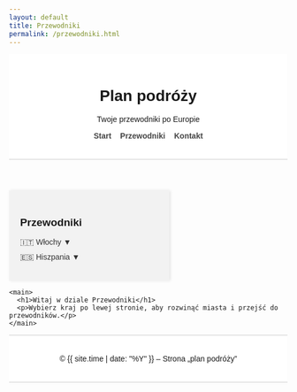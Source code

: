 ```yaml
---
layout: default
title: Przewodniki
permalink: /przewodniki.html
---
```


<head>
  <meta charset="utf-8">
  <meta name="viewport" content="width=device-width, initial-scale=1">
  <title>Przewodniki</title>
  <style>
    body {
      margin: 0;
      font-family: Arial, sans-serif;
    }

    .container {
      display: flex;
      min-height: 100vh;
    }

    aside {
      width: 250px;
      background-color: #f2f2f2;
      padding: 20px;
      box-shadow: 2px 0 5px rgba(0,0,0,0.1);
    }

    aside h2 {
      font-size: 1.2rem;
      margin-bottom: 1rem;
    }

    aside ul {
      list-style: none;
      padding-left: 0;
    }

    aside ul li {
      margin-bottom: 10px;
    }

    aside ul li a {
      text-decoration: none;
      color: #333;
    }

    .has-submenu .submenu {
      display: none;
      list-style: none;
      padding-left: 15px;
      margin-top: 5px;
    }

    .has-submenu.active .submenu {
      display: block;
    }

    main {
      flex: 1;
      padding: 40px;
    }

    header, footer {
      padding: 20px;
      background-color: #fff;
      border-bottom: 1px solid #ccc;
      text-align: center;
    }

    footer {
      border-top: 1px solid #ccc;
    }

    nav ul.top-menu {
      list-style: none;
      padding: 0;
      display: flex;
      justify-content: center;
      gap: 1rem;
    }

    nav ul.top-menu li a {
      text-decoration: none;
      font-weight: bold;
      color: #444;
    }

    nav ul.top-menu li a:hover {
      text-decoration: underline;
    }
  </style>
</head>
<body>
  <header>
    <h1>Plan podróży</h1>
    <p>Twoje przewodniki po Europie</p>
    <nav>
      <ul class="top-menu">
        <li><a href="/plany/index.html">Start</a></li>
        <li><a href="/plany/przewodniki.html">Przewodniki</a></li>
        <li><a href="/plany/kontakt.html">Kontakt</a></li>
      </ul>
    </nav>
  </header>

  <div class="container">
    <aside>
      <h2>Przewodniki</h2>
      <ul>
        <li class="has-submenu">
          <a href="#" onclick="toggleSubmenu(event)">🇮🇹 Włochy ▼</a>
          <ul class="submenu">
            <li><a href="/plany/rzym.html">Rzym</a></li>
            <li><a href="/plany/neapol.html">Neapol</a></li>
          </ul>
        </li>
        <li class="has-submenu">
          <a href="#" onclick="toggleSubmenu(event)">🇪🇸 Hiszpania ▼</a>
          <ul class="submenu">
            <li><a href="/plany/madryt.html">Madryt</a></li>
            <li><a href="/plany/barcelona.html">Barcelona</a></li>
          </ul>
        </li>
      </ul>
    </aside>

    <main>
      <h1>Witaj w dziale Przewodniki</h1>
      <p>Wybierz kraj po lewej stronie, aby rozwinąć miasta i przejść do przewodników.</p>
    </main>
  </div>

  <footer>
    <p>© {{ site.time | date: "%Y" }} – Strona „plan podróży”</p>
  </footer>

  <script>
    function toggleSubmenu(event) {
      event.preventDefault();
      const item = event.target.closest('.has-submenu');
      item.classList.toggle('active');
    }
  </script>
</body>
</html>
